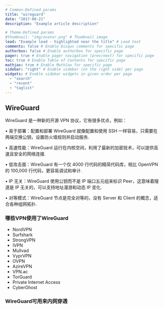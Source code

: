```yaml
---
# Common-Defined params
title: "wireguard"
date: "2017-08-21"
description: "Example article description"

# Theme-Defined params
#thumbnail: "img/avatar.png" # Thumbnail image
lead: "Example lead - highlighted near the title" # Lead text
comments: false # Enable Disqus comments for specific page
authorbox: false # Enable authorbox for specific page
pager: true # Enable pager navigation (prev/next) for specific page
toc: true # Enable Table of Contents for specific page
mathjax: true # Enable MathJax for specific page
sidebar: "right" # Enable sidebar (on the right side) per page
widgets: # Enable sidebar widgets in given order per page
  - "search"
  - "recent"
  - "taglist"
---
```


## WireGuard

WireGuard 是一种新的开源 VPN 协议，它有很多优点，例如：

•  易于部署：配置和部署 WireGuard 就像配置和使用 SSH 一样容易，只需要在两端交换公钥，设置防火墙规则并启动服务.

•  高速性能：WireGuard 运行在内核空间，利用了最新的加密技术，可以提供高速且安全的网络连接.

•  低攻击面：WireGuard 有一个仅 4000 行代码的精简代码库，相比 OpenVPN 的 100,000 行代码，更容易调试和审计.

•  IP 无关：WireGuard 使用公钥而不是 IP 端口五元组来标识 Peer，这意味着隧道是 IP 无关的，可以支持地址漫游和动态 IP 变化.

•  对等模式：WireGuard 节点是完全对等的，没有 Server 和 Client 的概念，适合各种组网拓扑.

### 哪些VPN使用了WireGuard

* NordVPN    
* Surfshark  
* StrongVPN  
* IVPN       
* Mullvad    
* VyprVPN     
* OVPN 
* AzireVPN
* VPN.ac
* TorGuard
* Private Internet Access
* CyberGhost

### WireGuard可用来内网穿透

